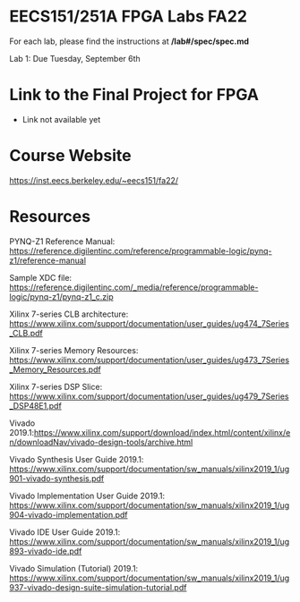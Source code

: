 # EECS151/251A FPGA Labs FA22

For each lab, please find the instructions at **/lab#/spec/spec.md**

Lab 1: Due Tuesday, September 6th 


# Link to the Final Project for FPGA

* Link not available yet

# Course Website

https://inst.eecs.berkeley.edu/~eecs151/fa22/

# Resources

PYNQ-Z1 Reference Manual: https://reference.digilentinc.com/reference/programmable-logic/pynq-z1/reference-manual

Sample XDC file: https://reference.digilentinc.com/_media/reference/programmable-logic/pynq-z1/pynq-z1_c.zip

Xilinx 7-series CLB architecture: https://www.xilinx.com/support/documentation/user_guides/ug474_7Series_CLB.pdf

Xilinx 7-series Memory Resources: https://www.xilinx.com/support/documentation/user_guides/ug473_7Series_Memory_Resources.pdf

Xilinx 7-series DSP Slice: https://www.xilinx.com/support/documentation/user_guides/ug479_7Series_DSP48E1.pdf

Vivado 2019.1:https://www.xilinx.com/support/download/index.html/content/xilinx/en/downloadNav/vivado-design-tools/archive.html

Vivado Synthesis User Guide 2019.1: https://www.xilinx.com/support/documentation/sw_manuals/xilinx2019_1/ug901-vivado-synthesis.pdf

Vivado Implementation User Guide 2019.1: https://www.xilinx.com/support/documentation/sw_manuals/xilinx2019_1/ug904-vivado-implementation.pdf

Vivado IDE User Guide 2019.1: https://www.xilinx.com/support/documentation/sw_manuals/xilinx2019_1/ug893-vivado-ide.pdf

Vivado Simulation (Tutorial) 2019.1: https://www.xilinx.com/support/documentation/sw_manuals/xilinx2019_1/ug937-vivado-design-suite-simulation-tutorial.pdf

